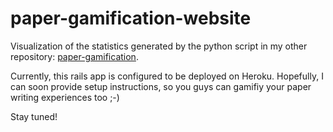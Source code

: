 paper-gamification-website
==================

Visualization of the statistics generated by the python script in my other repository: [paper-gamification](https://github.com/Kadrian/paper-gamification).

Currently, this rails app is configured to be deployed on Heroku. Hopefully, I can soon provide setup instructions, so you guys can gamifiy your paper writing experiences too ;-)

Stay tuned!